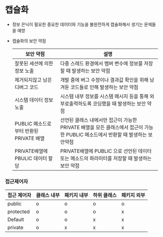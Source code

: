 # 캡슐화

- 정보 은닉이 필요한 중요한 데이터와 기능을 불완전하게 캡슐화해서 생기는 문제들을 예방

- 캡슐화의 보안 약점

  | 보안 약점                               | 설명                                                         |
  | --------------------------------------- | ------------------------------------------------------------ |
  | 잘못된 세션에 의한 정보 노출            | 다중 스레드 환경에서 멤버 변수에 정보를 저장할 때 발생하는 보안 약점 |
  | 제거되지않고 남은 디버그 코드           | 개발 중에 버그 수정이나 결과값 확인을 위해 남겨둔 코드들로 인해 발생하는 보안 약점 |
  | 시스템 데이터 정보 노출                 | 시스템 내부 정보를 시스템 메시지 등을 통해 외부로출력하도록 코딩했을 때 발생하는 보안 약점 |
  | PUBLIC 메소드로부터 반환된 PRIVATE 배열 | 선언된 클래스 내에서만 접근이 가능한 PRIVATE 배열을 모든 클래스에서 접근이 가능한 PUBLIC 메소드에서 반환할 때 발생하는 보안약점 |
  | PRIVATE배열에 PBULIC 데이터 할당        | PRIVATE배열에 PUBLIC 으로 선언된 데이터 또는 메소드의 파라미터를 저장할 때 발생하는 보안 약점 |



### 접근제어자

| 접근 제어자 | 클래스 내부 | 패키지 내부 | 하위 클래스 | 패키지 외부 |
| ----------- | ----------- | ----------- | ----------- | ----------- |
| public      | o           | o           | o           | o           |
| protected   | o           | o           | o           | x           |
| Default     | o           | o           | x           | x           |
| private     | o           | x           | x           | x           |



